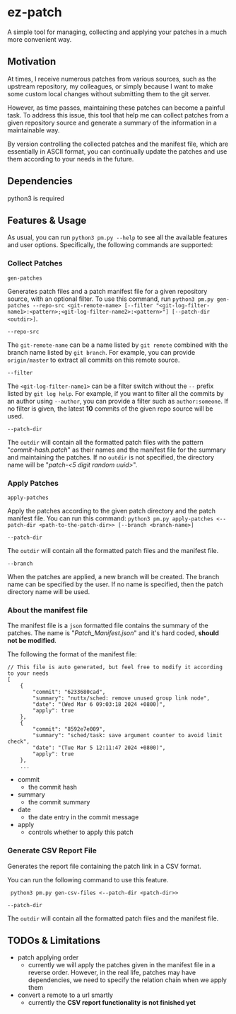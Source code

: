 # ez-patch
A simple tool for managing, collecting and applying your patches in a much more convenient way.

## Motivation

At times, I receive numerous patches from various sources, such as the upstream repository, my colleagues, or simply because I want to make some custom local changes without submitting them to the git server. 

However, as time passes, maintaining these patches can become a painful task. To address this issue, this tool that help me can collect patches from a given repository source and generate a summary of the information in a maintainable way. 

By version controlling the collected patches and the manifest file, which are essentially in ASCII format, you can continually update the patches and use them according to your needs in the future.

## Dependencies

python3 is required

## Features & Usage

As usual, you can run `python3 pm.py --help` to see all the available features and user options. Specifically, the following commands are supported:

### Collect Patches

`gen-patches`

Generates patch files and a patch manifest file for a given repository source, with an optional filter. To use this command, run `python3 pm.py gen-patches --repo-src <git-remote-name> [--filter "<git-log-filter-name1>:<pattern>;<git-log-filter-name2>:<pattern>"] [--patch-dir <outdir>]`.

`--repo-src`

The `git-remote-name` can be a name listed by `git remote` combined with the branch name listed by `git branch`. For example, you can provide `origin/master` to extract all commits on this remote source.

`--filter`

The `<git-log-filter-name1>` can be a filter switch without the `--` prefix listed by `git log help`. For example, if you want to filter all the commits by an author using `--author`, you can provide a filter such as `author:someone`. If no filter is given, the latest **10** commits of the given repo source will be used.

`--patch-dir`

The `outdir` will contain all the formatted patch files with the pattern "*commit-hash.patch*" as their names and the manifest file for the summary and maintaining the patches. If  no `outdir` is not specified, the directory name will be "*patch-<5 digit random uuid>*".

### Apply Patches

`apply-patches`

Apply the patches according to the given patch directory and the patch manifest file. You can run this command: `python3 pm.py apply-patches <--patch-dir <path-to-the-patch-dir>> [--branch <branch-name>]`

`--patch-dir`

The `outdir` will contain all the formatted patch files and the manifest file.

`--branch`

When the patches are applied, a new branch will be created. The branch name can be specified by the user. If no name is specified, then the patch directory name will be used.

### About the manifest file

The manifest file is a `json` formatted file contains the summary of the patches. The name is "*Patch_Manifest.json*" and it's hard coded, **should not be modified**.

The following the format of the manifest file:

```
// This file is auto generated, but feel free to modify it according to your needs
[
    {
        "commit": "6233680cad",
        "summary": "nuttx/sched: remove unused group link node",
        "date": "(Wed Mar 6 09:03:18 2024 +0800)",
        "apply": true
    },
    {
        "commit": "8592e7e009",
        "summary": "sched/task: save argument counter to avoid limit check",
        "date": "(Tue Mar 5 12:11:47 2024 +0800)",
        "apply": true
    },
    ...
```

- commit
  - the commit hash
- summary
  - the commit summary
- date
  - the date entry in the commit message
- apply
  - controls whether to apply this patch

### Generate CSV Report File

Generates the report file containing the patch link in a CSV format.

You can run the following command to use this feature.

` python3 pm.py gen-csv-files <--patch-dir <patch-dir>>`

`--patch-dir`

The `outdir` will contain all the formatted patch files and the manifest file.

## TODOs & Limitations

- patch applying order
  - currently we will apply the patches given in the manifest file in a reverse order. However, in the real life, patches may have dependencies, we need to specify the relation chain when we apply them
- convert a remote to a url smartly
  - currently the **CSV report functionality is not finished yet**
